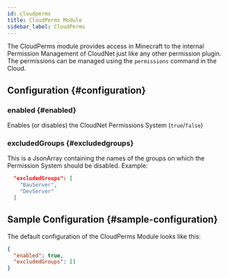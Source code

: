 ```yaml
---
id: cloudperms
title: CloudPerms Module
sidebar_label: CloudPerms
---
```


The CloudPerms module provides access in Minecraft to the internal Permission Management of CloudNet just like any other permission plugin. The permissions can be managed using the `permissions` command in the Cloud.

## Configuration {#configuration}

### enabled {#enabled}

Enables (or disables) the CloudNet Permissions System (`true`/`false`)

### excludedGroups {#excludedgroups}

This is a JsonArray containing the names of the groups on which the Permission System should be disabled.
Example:

```json
  "excludedGroups": [
    "BauServer",
    "DevServer"
  ]
```

## Sample Configuration {#sample-configuration}

The default configuration of the CloudPerms Module looks like this:

```json
{
  "enabled": true,
  "excludedGroups": []
}
```

